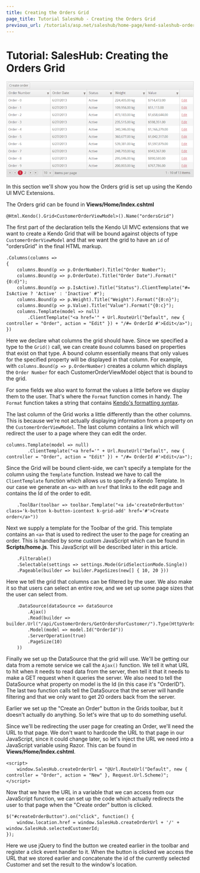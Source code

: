 ```yaml
---
title: Creating the Orders Grid
page_title: Tutorial SalesHub - Creating the Orders Grid
previous_url: /tutorials/asp.net/saleshub/home-page/kend-saleshub-orders-grid
---
```


# Tutorial: SalesHub: Creating the Orders Grid

![kendo-saleshub-orders-grid-screenshot](/using-kendo-with/aspnet-mvc/tutorial-saleshub/home-page/images/kendo-saleshub-orders-grid-screenshot.png)

In this section we'll show you how the Orders grid is set up using the Kendo UI MVC Extensions.

The Orders grid can be found in **Views/Home/Index.cshtml**

    @Html.Kendo().Grid<CustomerOrderViewModel>().Name("ordersGrid")

The first part of the declaration tells the Kendo UI MVC extensions that we want to create a Kendo Grid that will be bound against objects of type `CustomerOrderViewModel` and that we want the grid
to have an `id` of "ordersGrid" in the final HTML markup.

    .Columns(columns =>
    {
        columns.Bound(p => p.OrderNumber).Title("Order Number");
        columns.Bound(p => p.OrderDate).Title("Order Date").Format("{0:d}");
        columns.Bound(p => p.IsActive).Title("Status").ClientTemplate("#= IsActive ? 'Active' : 'Inactive' #");
        columns.Bound(p => p.Weight).Title("Weight").Format("{0:n}");
        columns.Bound(p => p.Value).Title("Value").Format("{0:c}");
        columns.Template(model => null)
            .ClientTemplate("<a href='" + Url.RouteUrl("Default", new { controller = "Order", action = "Edit" }) + "/#= OrderId #'>Edit</a>");
    })

Here we declare what columns the grid should have. Since we specified a type to the `Grid()`
call, we can create `Bound` columns based on properties that exist on that type. A bound column
essentially means that only values for the specified property will be displayed in that column.
For example, with `columns.Bound(p => p.OrderNumber)` creates a column which displays the `Order
Number` for each CustomerOrderViewModel object that is bound to the grid.

For some fields we also want to format the values a little before we display them to the user.
That's where the `Format` function comes in handy. The `Format` function takes a string that
contains [Kendo's formatting syntax](/api/framework/kendo#methods-format).

The last column of the Grid works a little differently than the other columns. This is because
we're not actually displaying information from a property on the `CustomerOrderViewModel`. The
last column contains a link which will redirect the user to a page where they can edit the order.

    columns.Template(model => null)
            .ClientTemplate("<a href='" + Url.RouteUrl("Default", new { controller = "Order", action = "Edit" }) + "/#= OrderId #'>Edit</a>");

Since the Grid will be bound client-side, we can't specify a template for the column using the
`Template` function. Instead we have to call the `ClientTemplate` function which allows us to
specify a Kendo Template. In our case we generate an `<a>` with an `href` that links to
the edit page and contains the Id of the order to edit.

        .ToolBar(toolbar => toolbar.Template("<a id='createOrderButton' class='k-button k-button-icontext k-grid-add' href='#'>Create order</a>"))

Next we supply a template for the Toolbar of the grid. This template contains an `<a>` that
is used to redirect the user to the page for creating an order. This is handled by some custom JavaScript which can be found in **Scripts/home.js**.
This JavaScript will be described later in this article.

        .Filterable()
        .Selectable(settings => settings.Mode(GridSelectionMode.Single))
        .Pageable(builder => builder.PageSizes(new[] { 10, 20 }))

Here we tell the grid that columns can be filtered by the user. We also make it so that users can
select an entire row, and we set up some page sizes that the user can select from.

        .DataSource(dataSource => dataSource
            .Ajax()
            .Read(builder => builder.Url("/api/CustomerOrders/GetOrdersForCustomer/").Type(HttpVerbs.Get))
            .Model(model => model.Id("OrderId"))
            .ServerOperation(true)
            .PageSize(10)
        ))

Finally we set up the DataSource that the grid will use. We'll be getting our data from a remote
service we call the `Ajax()` function. We tell it what URL to hit when it needs to read data
from the server, then tell it that it needs to make a GET request when it queries the server.
We also need to tell the DataSource what property on model is the Id (in this case it's "OrderID").
The last two function calls tell the DataSource that the server will handle filtering and that we
only want to get 20 orders back from the server.

Earlier we set up the "Create an Order" button in the Grids toolbar, but it doesn't actually do
anything. So let's wire that up to do something useful.

Since we'll be redirecting the user page for creating an Order, we'll need the URL to that page. We
don't want to hardcode the URL to that page in our JavaScript, since it could change later, so let's
inject the URL we need into a JavaScript variable using Razor. This can be found in **Views/Home/Index.cshtml**.

    <script>
        window.SalesHub.createOrderUrl = "@Url.RouteUrl("Default", new { controller = "Order", action = "New" }, Request.Url.Scheme)";
    </script>

Now that we have the URL in a variable that we can access from our JavaScript function, we can
set up the code which actually redirects the user to that page when the "Create order" button
is clicked.

    $("#createOrderButton").on("click", function() {
        window.location.href = window.SalesHub.createOrderUrl + '/' + window.SalesHub.selectedCustomerId;
    });

Here we use jQuery to find the button we created earlier in the toolbar and register a click
event handler to it. When the button is clicked we access the URL that we stored earlier and
concatenate the id of the currently selected Customer and set the result to the window's location.
